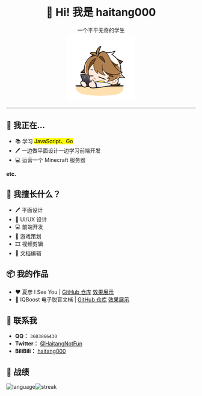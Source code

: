 <h1 align="center">👋 Hi! 我是 haitang000</h1>
<p align="center">
  一个平平无奇的学生<br />
  <img src="img.png">
</p>

---


<!--
**haitang000/haitang000** is a ✨ _special_ ✨ repository because its `README.md` (this file) appears on your GitHub profile.

Here are some ideas to get you started:

- 🔭 I’m currently working on ...
- 🌱 I’m currently learning ...
- 👯 I’m looking to collaborate on ...
- 🤔 I’m looking for help with ...
- 💬 Ask me about ...
- 📫 How to reach me: ...
- 😄 Pronouns: ...
- ⚡ Fun fact: ...
-->

## 🔭 我正在...

- 📚 学习 <mark>JavaScript、Go</mark>
- 🖊 一边做平面设计一边学习前端开发
- 💻 运营一个 Minecraft 服务器

**etc.**

## 💪 我擅长什么？

- 🖊 平面设计
- 📱 UI/UX 设计
- 💻 前端开发
- 🤔 游戏策划
- 🎞 视频剪辑
- 📄 文档编辑

## 📦 我的作品

- ❤ 夏彦 I See You  |  [GitHub 仓库](https://github.com/haitang000/XiaYan-I-see-you) [效果展示](https://xyicu.haitang000.top)
- 📜 IQBoost 电子脱盲文档  |  [GitHub 仓库](https://github.com/haitang000/IQ-Boost---Docs) [效果展示](https://iqboost.fun)

## 💭 联系我
- **QQ：** `3603866430`
- **Twitter：** [@HaitangNotFun](https://x.com/haitangNotFun)
- **BiliBili：** [haitang000](https://space.bilibili.com/1073778000)

## 🥳 战绩

<p><img align="left" src="https://github-readme-stats.vercel.app/api/top-langs?username=haitang000&show_icons=true&locale=en&layout=compact" alt="language" /></p>

<p><img align="left" src="https://github-readme-streak-stats.herokuapp.com/?user=haitang000&" alt="streak" /></p>